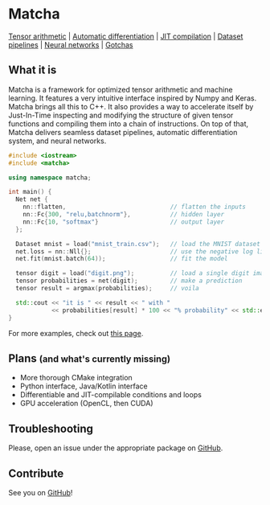 
# Matcha

[Tensor arithmetic](tensor/) |
[Automatic differentiation](installation) |
[JIT compilation](tensor) |
[Dataset pipelines](dataset) |
[Neural networks](autograd) |
[Gotchas](gotchas)


## What it is

Matcha is a framework for optimized tensor arithmetic and
machine learning. It features a very intuitive interface
inspired by Numpy and Keras. Matcha brings all this to C++.
It also provides a way to accelerate itself by Just-In-Time
inspecting and modifying the structure of given tensor functions
and compiling them into a chain of instructions. On top of that,
Matcha delivers seamless dataset pipelines, automatic differentiation
system, and neural networks.

```cpp
#include <iostream>
#include <matcha>

using namespace matcha;

int main() {
  Net net {
    nn::flatten,                             // flatten the inputs
    nn::Fc{300, "relu,batchnorm"},           // hidden layer
    nn::Fc{10, "softmax"}                    // output layer
  };

  Dataset mnist = load("mnist_train.csv");   // load the MNIST dataset
  net.loss = nn::Nll{};                      // use the negative log likelihood loss
  net.fit(mnist.batch(64));                  // fit the model

  tensor digit = load("digit.png");          // load a single digit image
  tensor probabilities = net(digit);         // make a prediction
  tensor result = argmax(probabilities);     // voila

  std::cout << "it is " << result << " with "
            << probabilities[result] * 100 << "% probability" << std::endl;
}
```

For more examples, check out [this page](examples.md).


## Plans <small>(and what's currently missing)</small>

- More thorough CMake integration
- Python interface, Java/Kotlin interface
- Differentiable and JIT-compilable conditions and loops
- GPU acceleration (OpenCL, then CUDA)


## Troubleshooting

Please, open an issue under the appropriate package on [GitHub](https://github.com/matcha-ai).


## Contribute

See you on [GitHub](https://github.com/matcha-ai/)!

